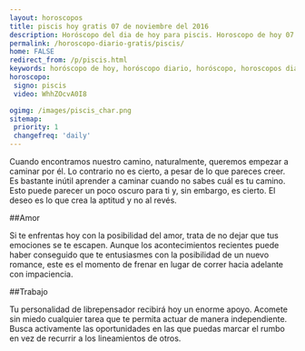 ```yaml
---
layout: horoscopos
title: piscis hoy gratis 07 de noviembre del 2016 
description: Horóscopo del dia de hoy para piscis. Horoscopo de hoy 07 de noviembre del 2016. Las predicciones de amor, trabajo, vida personal gratis.
permalink: /horoscopo-diario-gratis/piscis/
home: FALSE
redirect_from: /p/piscis.html
keywords: horóscopo de hoy, horóscopo diario, horóscopo, horoscopos diarios gratis del dia de hoy, horóscopo diario gratis,horóscopo 2016, horóscopo esperanza gracia, horoscopo piscis hoy, horoscop, horóscopos gratis, horoscopo piscis, horoscopo piscis 2016, Tarot, Astrologia, Zodíaco, piscis, horoscopo gratis
horoscopo:
 signo: piscis
 video: WhhZOcvA0I8

ogimg: /images/piscis_char.png
sitemap:
 priority: 1
 changefreq: 'daily'
---
```



Cuando encontramos nuestro camino, naturalmente, queremos empezar a caminar por él. Lo contrario no es cierto, a pesar de lo que pareces creer. Es bastante inútil aprender a caminar cuando no sabes cuál es tu camino. Esto puede parecer un poco oscuro para ti y, sin embargo, es cierto. El deseo es lo que crea la aptitud y no al revés.

##Amor

Si te enfrentas hoy con la posibilidad del amor, trata de no dejar que tus emociones se te escapen. Aunque los acontecimientos recientes puede haber conseguido que te entusiasmes con la posibilidad de un nuevo romance, este es el momento de frenar en lugar de correr hacia adelante con impaciencia.

##Trabajo

Tu personalidad de librepensador recibirá hoy un enorme apoyo. Acomete sin miedo cualquier tarea que te permita actuar de manera independiente. Busca activamente las oportunidades en las que puedas marcar el rumbo en vez de recurrir a los lineamientos de otros.